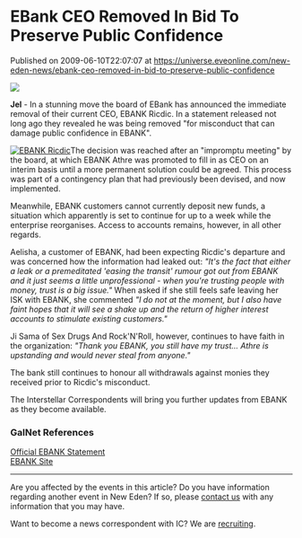 # EBank CEO Removed In Bid To Preserve Public Confidence
Published on 2009-06-10T22:07:07 at https://universe.eveonline.com/new-eden-news/ebank-ceo-removed-in-bid-to-preserve-public-confidence

![](http://www.eve-ic.net/media/assets/icarticlebanner.png)  
  
 **Jel** \- In a stunning move the board of EBank has announced the immediate removal of their current CEO, EBANK Ricdic. In a statement released not long ago they revealed he was being removed "for misconduct that can damage public confidence in EBANK".  
  
[![EBANK Ricdic](http://www.eve-ic.net/media/articles/3121/ebankricdicthumb.png)](http://www.eve-ic.net/media/igbd/igbd.php?faction=ic&url=http%3A%2F%2Fwww.eve-ic.net%2Fmedia%2Farticles%2F3121%2Febankricdic.png)The decision was reached after an "impromptu meeting" by the board, at which EBANK Athre was promoted to fill in as CEO on an interim basis until a more permanent solution could be agreed. This process was part of a contingency plan that had previously been devised, and now implemented.  
  
Meanwhile, EBANK customers cannot currently deposit new funds, a situation which apparently is set to continue for up to a week while the enterprise reorganises. Access to accounts remains, however, in all other regards.  
  
Aelisha, a customer of EBANK, had been expecting Ricdic's departure and was concerned how the information had leaked out: _"It's the fact that either a leak or a premeditated 'easing the transit' rumour got out from EBANK and it just seems a little unprofessional - when you're trusting people with money, trust is a big issue."_ When asked if she still feels safe leaving her ISK with EBANK, she commented _"I do not at the moment, but I also have faint hopes that it will see a shake up and the return of higher interest accounts to stimulate existing customers."_  
  
Ji Sama of Sex Drugs And Rock'N'Roll, however, continues to have faith in the organization: _"Thank you EBANK, you still have my trust... Athre is upstanding and would never steal from anyone."_  
  
The bank still continues to honour all withdrawals against monies they received prior to Ricdic's misconduct.  
  
The Interstellar Correspondents will bring you further updates from EBANK as they become available.

### GalNet References

[Official EBANK Statement](http://www.eve-ic.net/media/igbd/igbd.php?faction=ic&url=http%3A%2F%2Fwww.eveonline.com%2Fingameboard.asp%3Fa%3Dtopic%26threadID%3D1094517)  
[EBANK Site](http://www.eve-ic.net/media/igbd/igbd.php?faction=ic&url=http%3A%2F%2Fwww.eve-bank.net%2Fdefault.aspx%3FAspxAutoDetectCookieSupport%3D1)

* * *

Are you affected by the events in this article? Do you have information regarding another event in New Eden? If so, please [contact us](http://myeve.eve-online.com/news.asp?a=submitrp) with any information that you may have.  
  
Want to become a news correspondent with IC? We are [recruiting](http://www.eveonline.com/isd.asp).
